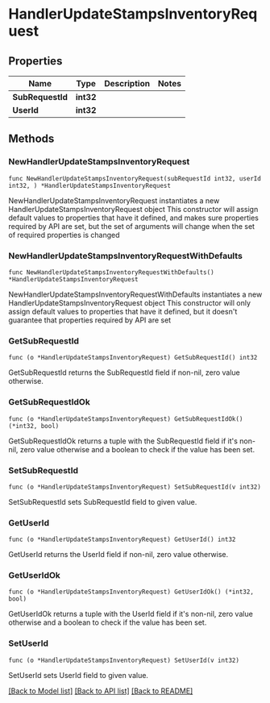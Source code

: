 # HandlerUpdateStampsInventoryRequest

## Properties

Name | Type | Description | Notes
------------ | ------------- | ------------- | -------------
**SubRequestId** | **int32** |  | 
**UserId** | **int32** |  | 

## Methods

### NewHandlerUpdateStampsInventoryRequest

`func NewHandlerUpdateStampsInventoryRequest(subRequestId int32, userId int32, ) *HandlerUpdateStampsInventoryRequest`

NewHandlerUpdateStampsInventoryRequest instantiates a new HandlerUpdateStampsInventoryRequest object
This constructor will assign default values to properties that have it defined,
and makes sure properties required by API are set, but the set of arguments
will change when the set of required properties is changed

### NewHandlerUpdateStampsInventoryRequestWithDefaults

`func NewHandlerUpdateStampsInventoryRequestWithDefaults() *HandlerUpdateStampsInventoryRequest`

NewHandlerUpdateStampsInventoryRequestWithDefaults instantiates a new HandlerUpdateStampsInventoryRequest object
This constructor will only assign default values to properties that have it defined,
but it doesn't guarantee that properties required by API are set

### GetSubRequestId

`func (o *HandlerUpdateStampsInventoryRequest) GetSubRequestId() int32`

GetSubRequestId returns the SubRequestId field if non-nil, zero value otherwise.

### GetSubRequestIdOk

`func (o *HandlerUpdateStampsInventoryRequest) GetSubRequestIdOk() (*int32, bool)`

GetSubRequestIdOk returns a tuple with the SubRequestId field if it's non-nil, zero value otherwise
and a boolean to check if the value has been set.

### SetSubRequestId

`func (o *HandlerUpdateStampsInventoryRequest) SetSubRequestId(v int32)`

SetSubRequestId sets SubRequestId field to given value.


### GetUserId

`func (o *HandlerUpdateStampsInventoryRequest) GetUserId() int32`

GetUserId returns the UserId field if non-nil, zero value otherwise.

### GetUserIdOk

`func (o *HandlerUpdateStampsInventoryRequest) GetUserIdOk() (*int32, bool)`

GetUserIdOk returns a tuple with the UserId field if it's non-nil, zero value otherwise
and a boolean to check if the value has been set.

### SetUserId

`func (o *HandlerUpdateStampsInventoryRequest) SetUserId(v int32)`

SetUserId sets UserId field to given value.



[[Back to Model list]](../README.md#documentation-for-models) [[Back to API list]](../README.md#documentation-for-api-endpoints) [[Back to README]](../README.md)


